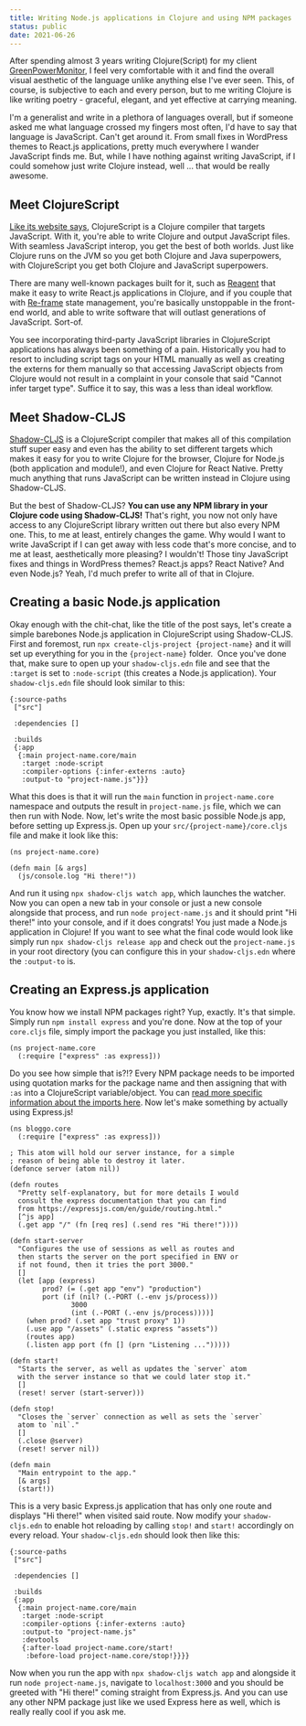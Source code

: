 ```yaml
---
title: Writing Node.js applications in Clojure and using NPM packages
status: public
date: 2021-06-26
---
```


After spending almost 3 years writing Clojure(Script) for my client [GreenPowerMonitor](https://greenpowermonitor.com), I feel very comfortable with it and find the overall visual aesthetic of the language unlike anything else I've ever seen. This, of course, is subjective to each and every person, but to me writing Clojure is like writing poetry - graceful, elegant, and yet effective at carrying meaning.

I'm a generalist and write in a plethora of languages overall, but if someone asked me what language crossed my fingers most often, I'd have to say that language is JavaScript. Can't get around it. From small fixes in WordPress themes to React.js applications, pretty much everywhere I wander JavaScript finds me. But, while I have nothing against writing JavaScript, if I could somehow just write Clojure instead, well ... that would be really awesome.

Meet ClojureScript
------------------

[Like its website says](https://clojurescript.org/), ClojureScript is a Clojure compiler that targets JavaScript. With it, you're able to write Clojure and output JavaScript files. With seamless JavaScript interop, you get the best of both worlds. Just like Clojure runs on the JVM so you get both Clojure and Java superpowers, with ClojureScript you get both Clojure and JavaScript superpowers.

There are many well-known packages built for it, such as [Reagent](https://github.com/reagent-project/reagent) that make it easy to write React.js applications in Clojure, and if you couple that with [Re-frame](https://github.com/day8/re-frame) state management, you're basically unstoppable in the front-end world, and able to write software that will outlast generations of JavaScript. Sort-of.

You see incorporating third-party JavaScript libraries in ClojureScript applications has always been something of a pain. Historically you had to resort to including script tags on your HTML manually as well as creating the externs for them manually so that accessing JavaScript objects from Clojure would not result in a complaint in your console that said "Cannot infer target type". Suffice it to say, this was a less than ideal workflow.

Meet Shadow-CLJS
----------------

[Shadow-CLJS](https://github.com/thheller/shadow-cljs) is a ClojureScript compiler that makes all of this compilation stuff super easy and even has the ability to set different targets which makes it easy for you to write Clojure for the browser, Clojure for Node.js (both application and module!), and even Clojure for React Native. Pretty much anything that runs JavaScript can be written instead in Clojure using Shadow-CLJS.

But the best of Shadow-CLJS? **You can use any NPM library in your Clojure code using Shadow-CLJS!** That's right, you now not only have access to any ClojureScript library written out there but also every NPM one. This, to me at least, entirely changes the game. Why would I want to write JavaScript if I can get away with less code that's more concise, and to me at least, aesthetically more pleasing? I wouldn't! Those tiny JavaScript fixes and things in WordPress themes? React.js apps? React Native? And even Node.js? Yeah, I'd much prefer to write all of that in Clojure.

Creating a basic Node.js application
------------------------------------

Okay enough with the chit-chat, like the title of the post says, let's create a simple barebones Node.js application in ClojureScript using Shadow-CLJS. First and foremost, run `npx create-cljs-project {project-name}` and it will set up everything for you in the `{project-name}` folder.  Once you've done that, make sure to open up your `shadow-cljs.edn` file and see that the `:target` is set to `:node-script` (this creates a Node.js application). Your `shadow-cljs.edn` file should look similar to this:

    {:source-paths
     ["src"]
    
     :dependencies []
    
     :builds
     {:app
      {:main project-name.core/main
       :target :node-script
       :compiler-options {:infer-externs :auto}
       :output-to "project-name.js"}}}

What this does is that it will run the `main` function in `project-name.core` namespace and outputs the result in `project-name.js` file, which we can then run with Node. Now, let's write the most basic possible Node.js app, before setting up Express.js. Open up your `src/{project-name}/core.cljs` file and make it look like this:

    (ns project-name.core)
    
    (defn main [& args]
      (js/console.log "Hi there!"))

And run it using `npx shadow-cljs watch app`, which launches the watcher. Now you can open a new tab in your console or just a new console alongside that process, and run `node project-name.js` and it should print "Hi there!" into your console, and if it does congrats! You just made a Node.js application in Clojure! If you want to see what the final code would look like simply run `npx shadow-cljs release app` and check out the `project-name.js` in your root directory (you can configure this in your `shadow-cljs.edn` where the `:output-to` is.

Creating an Express.js application
----------------------------------

You know how we install NPM packages right? Yup, exactly. It's that simple. Simply run `npm install express` and you're done. Now at the top of your `core.cljs` file, simply import the package you just installed, like this:

    (ns project-name.core
      (:require ["express" :as express]))

Do you see how simple that is?!? Every NPM package needs to be imported using quotation marks for the package name and then assigning that with `:as` into a ClojureScript variable/object. You can [read more specific information about the imports here](https://shadow-cljs.github.io/docs/UsersGuide.html#_using_npm_packages). Now let's make something by actually using Express.js!

    (ns bloggo.core
      (:require ["express" :as express]))
    
    ; This atom will hold our server instance, for a simple
    ; reason of being able to destroy it later.
    (defonce server (atom nil))
    
    (defn routes 
      "Pretty self-explanatory, but for more details I would
      consult the express documentation that you can find 
      from https://expressjs.com/en/guide/routing.html."
      [^js app]
      (.get app "/" (fn [req res] (.send res "Hi there!"))))
    
    (defn start-server 
      "Configures the use of sessions as well as routes and 
      then starts the server on the port specified in ENV or 
      if not found, then it tries the port 3000."
      []
      (let [app (express)
            prod? (= (.get app "env") "production")
            port (if (nil? (.-PORT (.-env js/process)))
                   3000
                   (int (.-PORT (.-env js/process))))]
        (when prod? (.set app "trust proxy" 1))
        (.use app "/assets" (.static express "assets"))
        (routes app)
        (.listen app port (fn [] (prn "Listening ...")))))
    
    (defn start! 
      "Starts the server, as well as updates the `server` atom 
      with the server instance so that we could later stop it."
      []
      (reset! server (start-server)))
    
    (defn stop! 
      "Closes the `server` connection as well as sets the `server`
      atom to `nil`."
      []
      (.close @server)
      (reset! server nil))
    
    (defn main 
      "Main entrypoint to the app."
      [& args]
      (start!))

This is a very basic Express.js application that has only one route and displays "Hi there!" when visited said route. Now modify your `shadow-cljs.edn` to enable hot reloading by calling `stop!` and `start!` accordingly on every reload. Your `shadow-cljs.edn` should look then like this:

    {:source-paths
     ["src"]
    
     :dependencies []
    
     :builds
     {:app
      {:main project-name.core/main
       :target :node-script
       :compiler-options {:infer-externs :auto}
       :output-to "project-name.js"
       :devtools
       {:after-load project-name.core/start!
        :before-load project-name.core/stop!}}}}

Now when you run the app with `npx shadow-cljs watch app` and alongside it run `node project-name.js`, navigate to `localhost:3000` and you should be greeted with "Hi there!" coming straight from Express.js. And you can use any other NPM package just like we used Express here as well, which is really really cool if you ask me.